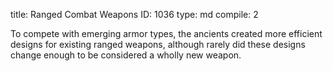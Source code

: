 title:          Ranged Combat Weapons
ID:             1036
type:           md
compile:        2



To compete with emerging armor types, the ancients created more efficient designs for existing ranged weapons, although rarely did these designs change enough to be considered a wholly new weapon.